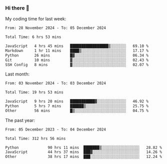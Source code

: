### Hi there 👋

My coding time for last week:

<!--START_SECTION:week-->

```txt
From: 28 November 2024 - To: 05 December 2024

Total Time: 6 hrs 53 mins

JavaScript   4 hrs 45 mins   █████████████████▒░░░░░░░   69.10 %
Markdown     1 hr 11 mins    ████▒░░░░░░░░░░░░░░░░░░░░   17.17 %
Python       26 mins         █▓░░░░░░░░░░░░░░░░░░░░░░░   06.34 %
Git          10 mins         ▓░░░░░░░░░░░░░░░░░░░░░░░░   02.43 %
SSH Config   8 mins          ▓░░░░░░░░░░░░░░░░░░░░░░░░   02.07 %
```

<!--END_SECTION:week-->

Last month:

<!--START_SECTION:month-->

```txt
From: 03 November 2024 - To: 03 December 2024

Total Time: 19 hrs 53 mins

JavaScript   9 hrs 20 mins   ███████████▓░░░░░░░░░░░░░   46.92 %
Python       5 hrs 7 mins    ██████▒░░░░░░░░░░░░░░░░░░   25.75 %
Other        56 mins         █▒░░░░░░░░░░░░░░░░░░░░░░░   04.75 %
```

<!--END_SECTION:month-->

The past year:

<!--START_SECTION:year-->

```txt
From: 05 December 2023 - To: 04 December 2024

Total Time: 312 hrs 56 mins

Python             90 hrs 11 mins  ███████▒░░░░░░░░░░░░░░░░░   28.82 %
JavaScript         44 hrs 37 mins  ███▓░░░░░░░░░░░░░░░░░░░░░   14.26 %
Other              38 hrs 17 mins  ███░░░░░░░░░░░░░░░░░░░░░░   12.24 %
```

<!--END_SECTION:year-->
